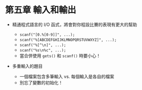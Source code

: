# 第五章 輸入和輸出

* 精通程式語言的 I/O 函式，將會對你程設比賽的表現有更大的幫助
  * `scanf("[0.%[0-9]]", ...);`
  * `scanf("%[ABCDEFGHIJKLMNOPQRSTUVWXYZ]", ...);`
  * `scanf("%[^\n]", ...);`
  * `scanf("%s\n%c", ...);`
  * 當合併使用 `gets()` 和 `scanf()` 時要小心！

* 多重輸入的題目
  * 一個檔案包含多筆輸入 vs. 每個輸入是各自的檔案
  * 別忘了變數的初始化！
